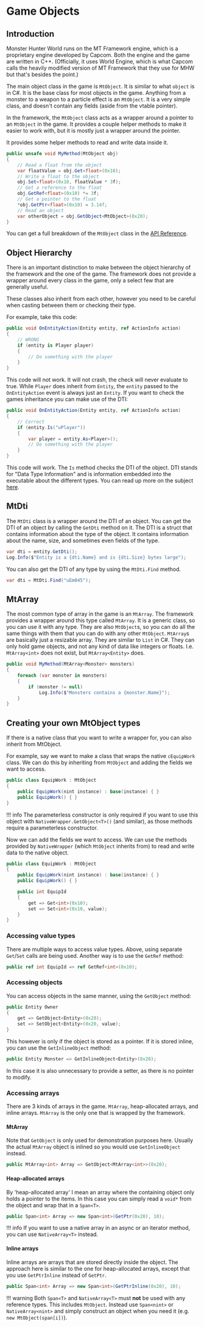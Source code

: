 # Game Objects

## Introduction
Monster Hunter World runs on the MT Framework engine, which is a proprietary engine developed by Capcom. Both the engine and the game are written in C++. (Officially, it uses World Engine, which is what Capcom calls the heavily modified version of MT Framework that they use for MHW but that's besides the point.)

The main object class in the game is `MtObject`. It is similar to what `object` is in C#. It is the base class for most objects in the game. Anything from a monster to a weapon to a particle effect is an `MtObject`. It is a very simple class, and doesn't contain any fields (aside from the vtable pointer).

In the framework, the `MtObject` class acts as a wrapper around a pointer to an `MtObject` in the game. It provides a couple helper methods to make it easier to work with, but it is mostly just a wrapper around the pointer.

It provides some helper methods to read and write data inside it.
```csharp
public unsafe void MyMethod(MtObject obj)
{
    // Read a float from the object
    var floatValue = obj.Get<float>(0x10);
    // Write a float to the object
    obj.Set<float>(0x10, floatValue * 3f);
    // Get a reference to the float
    obj.GetRef<float>(0x10) *= 3f;
    // Get a pointer to the float
    *obj.GetPtr<float>(0x10) = 3.14f;
    // Read an object
    var otherObject = obj.GetObject<MtObject>(0x20);
}
```
You can get a full breakdown of the `MtObject` class in the [API Reference](../API/SharpPluginLoader.Core.MtObject.md).

## Object Hierarchy
There is an important distinction to make between the object hierarchy of the framework and the one of the game. The framework does not provide a wrapper around every class in the game, only a select few that are generally useful.

These classes also inherit from each other, however you need to be careful when casting between them or checking their type.

For example, take this code:
```csharp
public void OnEntityAction(Entity entity, ref ActionInfo action)
{
    // WRONG
    if (entity is Player player)
    {
        // Do something with the player
    }
}
```

This code will not work. It will not crash, the check will never evaluate to true. While `Player` does inherit from `Entity`, the `entity` passed to the `OnEntityAction` event is always just an `Entity`. If you want to check the games inheritance you can make use of the DTI:
```csharp
public void OnEntityAction(Entity entity, ref ActionInfo action)
{
    // Correct
    if (entity.Is("uPlayer"))
    {
        var player = entity.As<Player>();
        // Do something with the player
    }
}
```

This code will work. The `Is` method checks the DTI of the object. DTI stands for "Data Type Information" and is information embedded into the executable about the different types. You can read up more on the subject [here](https://github.com/Ezekial711/MonsterHunterWorldModding/wiki/The-DTI-and-MtFramework-2.0).

## MtDti
The `MtDti` class is a wrapper around the DTI of an object. You can get the DTI of an object by calling the `GetDti` method on it. The DTI is a struct that contains information about the type of the object. It contains information about the name, size, and sometimes even fields of the type.
```csharp
var dti = entity.GetDti();
Log.Info($"Entity is a {dti.Name} and is {dti.Size} bytes large");
```

You can also get the DTI of any type by using the `MtDti.Find` method.
```csharp
var dti = MtDti.Find("uEm045");
```

## MtArray
The most common type of array in the game is an `MtArray`. The framework provides a wrapper around this type called `MtArray`. It is a generic class, so you can use it with any type. They are also `MtObject`s, so you can do all the same things with them that you can do with any other `MtObject`. `MtArray`s are basically just a resizable array. They are similar to `List` in C#. They can only hold game objects, and not any kind of data like integers or floats. I.e. `MtArray<int>` does not exist, but `MtArray<Entity>` does.
```csharp
public void MyMethod(MtArray<Monster> monsters)
{
    foreach (var monster in monsters)
    {
        if (monster != null)
            Log.Info($"Monsters contains a {monster.Name}");
    }
}
```

## Creating your own MtObject types
If there is a native class that you want to write a wrapper for, you can also inherit from MtObject.

For example, say we want to make a class that wraps the native `cEquipWork` class. We can do this by inheriting from `MtObject` and adding the fields we want to access.
```csharp
public class EquipWork : MtObject
{
    public EquipWork(nint instance) : base(instance) { }
    public EquipWork() { }
}
```
!!! info
    The parameterless constructor is only required if you want to use this object with `NativeWrapper.GetObject<T>()` (and similar), as those methods
    require a parameterless constructor.

Now we can add the fields we want to access. We can use the methods provided by `NativeWrapper` (which `MtObject` inherits from) to read and write data to the native object.
```csharp
public class EquipWork : MtObject
{
    public EquipWork(nint instance) : base(instance) { }
    public EquipWork() { }

    public int EquipId
    {
        get => Get<int>(0x10);
        set => Set<int>(0x10, value);
    }
}
```

### Accessing value types
There are multiple ways to access value types. Above, using separate `Get`/`Set` calls are being used. Another way is to use the `GetRef` method:
```csharp
public ref int EquipId => ref GetRef<int>(0x10);
```

### Accessing objects
You can access objects in the same manner, using the `GetObject` method:
```csharp
public Entity Owner
{
    get => GetObject<Entity>(0x20);
    set => SetObject<Entity>(0x20, value);
}
```
This however is only if the object is stored as a pointer. If it is stored inline, you can use the `GetInlineObject` method:
```csharp
public Entity Monster => GetInlineObject<Entity>(0x20);
```
In this case it is also unnecessary to provide a setter, as there is no pointer to modify.

### Accessing arrays
There are 3 kinds of arrays in the game. `MtArray`, heap-allocated arrays, and inline arrays. `MtArray` is the only one that is wrapped by the framework. 

#### MtArray
Note that `GetObject` is only used for demonstration purposes here. Usually the actual `MtArray` object is inlined so you would use `GetInlineObject` instead.
```csharp
public MtArray<int> Array => GetObject<MtArray<int>>(0x20);
```

#### Heap-allocated arrays
By 'heap-allocated array' I mean an array where the containing object only holds a pointer to the items. In this case you can simply read a `void*` from the object and wrap that in a `Span<T>`.
```csharp
public Span<int> Array => new Span<int>(GetPtr(0x20), 10);
```
!!! info
    If you want to use a native array in an async or an iterator method, you can use `NativeArray<T>` instead.

#### Inline arrays
Inline arrays are arrays that are stored directly inside the object. The approach here is similar to the one for heap-allocated arrays, except that you use `GetPtrInline` instead of `GetPtr`.
```csharp
public Span<int> Array => new Span<int>(GetPtrInline(0x20), 10);
```

!!! warning
    Both `Span<T>` and `NativeArray<T>` must **not** be used with any reference types. This includes `MtObject`. Instead use `Span<nint>` or `NativeArray<nint>` and simply construct an object when you need it (e.g. `new MtObject(span[i])`).
